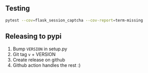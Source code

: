 ## Testing

```bash
pytest --cov=flask_session_captcha --cov-report=term-missing
```

## Releasing to pypi
1. Bump `VERSION` in setup.py
2. Git tag `v` + VERSION
3. Create release on github
4. Github action handles the rest :)